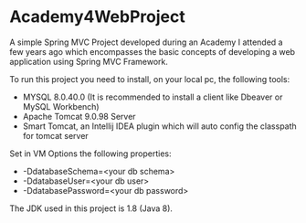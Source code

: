 # Academy4WebProject

A simple Spring MVC Project developed during an Academy I attended a few years ago which encompasses the basic concepts
of developing a web application using Spring MVC Framework.

To run this project you need to install, on your local pc, the following tools:
- MYSQL 8.0.40.0 (It is recommended to install a client like Dbeaver or MySQL Workbench)
- Apache Tomcat 9.0.98 Server
- Smart Tomcat, an Intellij IDEA plugin which will auto config the classpath for tomcat server

Set in VM Options the following properties:
- -DdatabaseSchema=&lt;your db schema&gt;
- -DdatabaseUser=&lt;your db user&gt;
- -DdatabasePassword=&lt;your db password&gt;

The JDK used in this project is 1.8 (Java 8).
